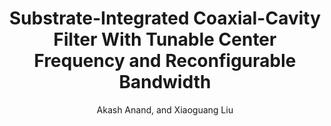 ---
type: conference
title: Substrate-Integrated Coaxial-Cavity Filter With Tunable Center Frequency and Reconfigurable Bandwidth
author: Akash Anand, and Xiaoguang Liu
journal:
volume:
number:
year: 2014
month: Jun.
doi: 10.1109/WAMICON.2014.6857772
pages:
publisher:
booktitle: IEEE Wireless and Microwave Technology Conference (WAMICON)
note: Best Student Paper
sort_key: 201406
---